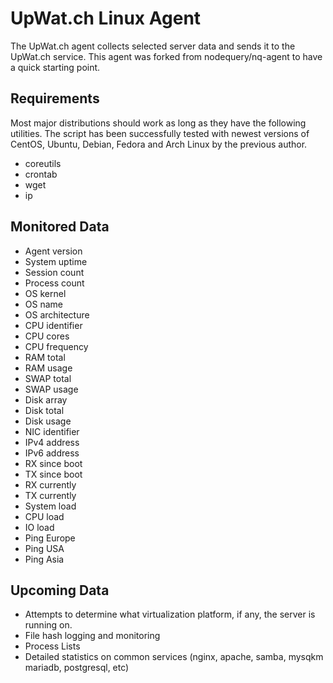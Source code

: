 UpWat.ch Linux Agent
===============

The UpWat.ch agent collects selected server data and sends it to the UpWat.ch service. 
This agent was forked from nodequery/nq-agent to have a quick starting point. 

Requirements
------------

Most major distributions should work as long as they have the following utilities. 
The script has been successfully tested with newest versions of CentOS, Ubuntu,
Debian, Fedora and Arch Linux by the previous author. 

* coreutils
* crontab
* wget
* ip

Monitored Data
--------------

* Agent version
* System uptime
* Session count
* Process count
* OS kernel
* OS name
* OS architecture
* CPU identifier
* CPU cores
* CPU frequency
* RAM total
* RAM usage
* SWAP total
* SWAP usage
* Disk array
* Disk total
* Disk usage
* NIC identifier
* IPv4 address
* IPv6 address
* RX since boot
* TX since boot
* RX currently
* TX currently
* System load
* CPU load
* IO load
* Ping Europe
* Ping USA
* Ping Asia


Upcoming Data
------------
* Attempts to determine what virtualization platform, if any, the server is running on.
* File hash logging and monitoring
* Process Lists
* Detailed statistics on common services (nginx, apache, samba, mysqkm mariadb, postgresql, etc)
